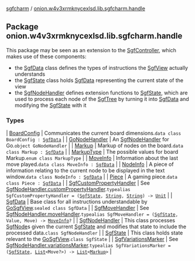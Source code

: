 [sgfcharm](../index.md) / [onion.w4v3xrmknycexlsd.lib.sgfcharm.handle](./index.md)

## Package onion.w4v3xrmknycexlsd.lib.sgfcharm.handle

This package may be seen as an extension to the [SgfController](../onion.w4v3xrmknycexlsd.lib.sgfcharm/-sgf-controller/index.md), which makes use of these components:

* the [SgfData](-sgf-data.md) class defines the types of instructions the [SgfView](../onion.w4v3xrmknycexlsd.lib.sgfcharm.view/-sgf-view/index.md) actually understands
* the [SgfState](-sgf-state/index.md) class holds [SgfData](-sgf-data.md) representing the current state of the view
* the [SgfNodeHandler](-sgf-node-handler/index.md) defines extension functions to [SgfState](-sgf-state/index.md), which are used to process
each node of the [SgfTree](../onion.w4v3xrmknycexlsd.lib.sgfcharm.parse/-sgf-tree/index.md) by turning it into [SgfData](-sgf-data.md) and modifying the [SgfState](-sgf-state/index.md) with it

### Types

| [BoardConfig](-board-config/index.md) | Communicates the current board dimensions.`data class BoardConfig : `[`SgfData`](-sgf-data.md) |
| [GoNodeHandler](-go-node-handler/index.md) | An [SgfNodeHandler](-sgf-node-handler/index.md) for Go.`object GoNodeHandler` |
| [Markup](-markup/index.md) | Markup of nodes on the board.`data class Markup : `[`SgfData`](-sgf-data.md) |
| [MarkupType](-markup-type/index.md) | The possible values for board Markup.`enum class MarkupType` |
| [MoveInfo](-move-info/index.md) | Information about the last move played.`data class MoveInfo : `[`SgfData`](-sgf-data.md) |
| [NodeInfo](-node-info/index.md) | A piece of information relating to the current node to be displayed in the text window.`data class NodeInfo : `[`SgfData`](-sgf-data.md) |
| [Piece](-piece/index.md) | A gaming piece.`data class Piece : `[`SgfData`](-sgf-data.md) |
| [SgfCustomPropertyHandler](-sgf-custom-property-handler.md) | See [SgfNodeHandler.customPropertyHandler](-sgf-node-handler/custom-property-handler.md).`typealias SgfCustomPropertyHandler = (`[`SgfState`](-sgf-state/index.md)`, `[`String`](https://kotlinlang.org/api/latest/jvm/stdlib/kotlin/-string/index.html)`, `[`String`](https://kotlinlang.org/api/latest/jvm/stdlib/kotlin/-string/index.html)`) -> `[`Unit`](https://kotlinlang.org/api/latest/jvm/stdlib/kotlin/-unit/index.html) |
| [SgfData](-sgf-data.md) | Base class for all instructions understandable by [GoSgfView](../onion.w4v3xrmknycexlsd.lib.sgfcharm.view/-go-sgf-view/index.md).`sealed class SgfData` |
| [SgfMoveHandler](-sgf-move-handler.md) | See [SgfNodeHandler.moveHandler](-sgf-node-handler/move-handler.md).`typealias SgfMoveHandler = (`[`SgfState`](-sgf-state/index.md)`, Value, Move) -> `[`MoveInfo`](-move-info/index.md)`?` |
| [SgfNodeHandler](-sgf-node-handler/index.md) | This class processes [SgfNode](../onion.w4v3xrmknycexlsd.lib.sgfcharm.parse/-sgf-node.md)s given the current [SgfState](-sgf-state/index.md) and modifies that state to include the processed data.`class SgfNodeHandler` |
| [SgfState](-sgf-state/index.md) | This class holds state relevant to the [GoSgfView](../onion.w4v3xrmknycexlsd.lib.sgfcharm.view/-go-sgf-view/index.md).`class SgfState` |
| [SgfVariationsMarker](-sgf-variations-marker.md) | See [SgfNodeHandler.variationsMarker](-sgf-node-handler/variations-marker.md).`typealias SgfVariationsMarker = (`[`SgfState`](-sgf-state/index.md)`, `[`List`](https://kotlinlang.org/api/latest/jvm/stdlib/kotlin.collections/-list/index.html)`<Move?>) -> `[`List`](https://kotlinlang.org/api/latest/jvm/stdlib/kotlin.collections/-list/index.html)`<`[`Markup`](-markup/index.md)`>` |

